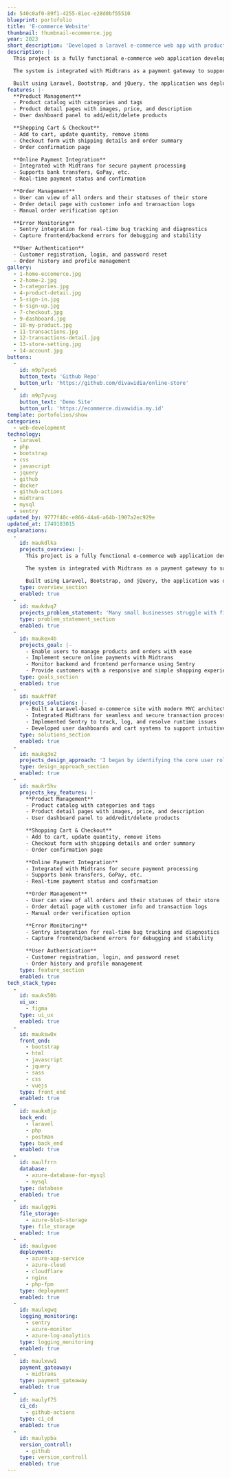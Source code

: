```yaml
---
id: 540c0af0-89f1-4255-81ec-e28d0bf55510
blueprint: portofolio
title: 'E-commerce Website'
thumbnail: thumbnail-ecommerce.jpg
year: 2023
short_description: 'Developed a laravel e-commerce web app with product catalog, cart, checkout, and payment system using Midtrans. Integrated Sentry for real-time error monitoring. Deployed via Docker and GitHub Actions CI/CD.'
description: |-
  This project is a fully functional e-commerce web application developed to support product browsing, order management, and secure online payments. The platform is designed with a user-centric approach, enabling customers to easily browse products, manage their cart, and complete purchases online.

  The system is integrated with Midtrans as a payment gateway to support multiple payment methods such as bank transfers, and e-wallets. It also includes real-time error monitoring with Sentry, allowing developers to detect and fix issues efficiently, ensuring a smooth user experience.

  Built using Laravel, Bootstrap, and jQuery, the application was deployed using Docker and GitHub Actions CI/CD, ensuring fast and reliable deployments.
features: |-
  **Product Management**
  - Product catalog with categories and tags
  - Product detail pages with images, price, and description
  - User dashboard panel to add/edit/delete products

  **Shopping Cart & Checkout**
  - Add to cart, update quantity, remove items
  - Checkout form with shipping details and order summary
  - Order confirmation page

  **Online Payment Integration**
  - Integrated with Midtrans for secure payment processing
  - Supports bank transfers, GoPay, etc.
  - Real-time payment status and confirmation

  **Order Management**
  - User can view of all orders and their statuses of their store
  - Order detail page with customer info and transaction logs
  - Manual order verification option

  **Error Monitoring**
  - Sentry integration for real-time bug tracking and diagnostics
  - Capture frontend/backend errors for debugging and stability

  **User Authentication**
  - Customer registration, login, and password reset
  - Order history and profile management
gallery:
  - 1-home-eccomerce.jpg
  - 2-home-2.jpg
  - 3-categories.jpg
  - 4-product-detail.jpg
  - 5-sign-in.jpg
  - 6-sign-up.jpg
  - 7-checkout.jpg
  - 9-dashboard.jpg
  - 10-my-product.jpg
  - 11-transactions.jpg
  - 12-transactions-detail.jpg
  - 13-store-setting.jpg
  - 14-account.jpg
buttons:
  -
    id: m9p7yce6
    button_text: 'Github Repo'
    button_url: 'https://github.com/divawidia/online-store'
  -
    id: m9p7yvug
    button_text: 'Demo Site'
    button_url: 'https://ecommerce.divawidia.my.id'
template: portofolios/show
categories:
  - web-development
technology:
  - laravel
  - php
  - bootstrap
  - css
  - javascript
  - jquery
  - github
  - docker
  - github-actions
  - midtrans
  - mysql
  - sentry
updated_by: 9777f40c-e866-44a6-a64b-1907a2ec929e
updated_at: 1749183015
explanations:
  -
    id: maukdlka
    projects_overview: |-
      This project is a fully functional e-commerce web application developed to support product browsing, order management, and secure online payments. The platform is designed with a user-centric approach, enabling customers to easily browse products, manage their cart, and complete purchases online.

      The system is integrated with Midtrans as a payment gateway to support multiple payment methods such as bank transfers, and e-wallets. It also includes real-time error monitoring with Sentry, allowing developers to detect and fix issues efficiently, ensuring a smooth user experience.

      Built using Laravel, Bootstrap, and jQuery, the application was deployed using Docker and GitHub Actions CI/CD, ensuring fast and reliable deployments.
    type: overview_section
    enabled: true
  -
    id: maukdvq7
    projects_problem_statement: 'Many small businesses struggle with finding affordable, scalable, and developer-friendly solutions for launching their own e-commerce platforms. Manual handling of orders, inventory, and payments often leads to errors, delays, and missed opportunities. This project was built to demonstrate how a modern and modular system can solve those problems effectively.'
    type: problem_statement_section
    enabled: true
  -
    id: maukex4b
    projects_goal: |-
      - Enable users to manage products and orders with ease
      - Implement secure online payments with Midtrans
      - Monitor backend and frontend performance using Sentry
      - Provide customers with a responsive and simple shopping experience
    type: goals_section
    enabled: true
  -
    id: maukff0f
    projects_solutions: |-
      - Built a Laravel-based e-commerce site with modern MVC architecture
      - Integrated Midtrans for seamless and secure transaction processing
      - Implemented Sentry to track, log, and resolve runtime issues
      - Developed user dashboards and cart systems to support intuitive purchasing
    type: solutions_section
    enabled: true
  -
    id: maukg3e2
    projects_design_approach: 'I began by identifying the core user roles and crafted a user flow diagram for a seamless shopping and product management experience. Prototypes and mockups were created using Figma to visualize the UI/UX for customers and store owners. The system was designed with modular Laravel components to ensure reusability and maintainability, and integrated with payment and monitoring services from the start.'
    type: design_approach_section
    enabled: true
  -
    id: maukr5hv
    projects_key_features: |-
      **Product Management**
      - Product catalog with categories and tags
      - Product detail pages with images, price, and description
      - User dashboard panel to add/edit/delete products

      **Shopping Cart & Checkout**
      - Add to cart, update quantity, remove items
      - Checkout form with shipping details and order summary
      - Order confirmation page

      **Online Payment Integration**
      - Integrated with Midtrans for secure payment processing
      - Supports bank transfers, GoPay, etc.
      - Real-time payment status and confirmation

      **Order Management**
      - User can view of all orders and their statuses of their store
      - Order detail page with customer info and transaction logs
      - Manual order verification option

      **Error Monitoring**
      - Sentry integration for real-time bug tracking and diagnostics
      - Capture frontend/backend errors for debugging and stability

      **User Authentication**
      - Customer registration, login, and password reset
      - Order history and profile management
    type: feature_section
    enabled: true
tech_stack_type:
  -
    id: mauks50b
    ui_ux:
      - figma
    type: ui_ux
    enabled: true
  -
    id: mauksw0x
    front_end:
      - bootstrap
      - html
      - javascript
      - jquery
      - sass
      - css
      - vuejs
    type: front_end
    enabled: true
  -
    id: maukx8jp
    back_end:
      - laravel
      - php
      - postman
    type: back_end
    enabled: true
  -
    id: maulfrrn
    database:
      - azure-database-for-mysql
      - mysql
    type: database
    enabled: true
  -
    id: maulgg9i
    file_storage:
      - azure-blob-storage
    type: file_storage
    enabled: true
  -
    id: maulgvoe
    deployment:
      - azure-app-service
      - azure-cloud
      - cloudflare
      - nginx
      - php-fpm
    type: deployment
    enabled: true
  -
    id: maulxgwq
    logging_monitoring:
      - sentry
      - azure-monitor
      - azure-log-analytics
    type: logging_monitoring
    enabled: true
  -
    id: maulxvw1
    payment_gateaway:
      - midtrans
    type: payment_gateaway
    enabled: true
  -
    id: maulyf75
    ci_cd:
      - github-actions
    type: ci_cd
    enabled: true
  -
    id: maulypba
    version_controll:
      - github
    type: version_controll
    enabled: true
---
```

